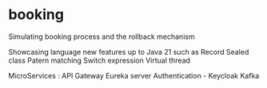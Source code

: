 # booking
Simulating booking process and the rollback mechanism


Showcasing language new features up to Java 21 such as
Record
Sealed class
Patern matching
Switch expression
Virtual thread

MicroServices :
API Gateway
Eureka server
Authentication - Keycloak
Kafka


